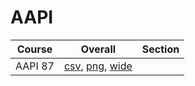 # AAPI

| Course | Overall | Section |
| ------ | ------- | ------- |
| AAPI 87 | [csv](https://github.com/UCSD-Historical-Enrollment-Data/2023Winter/blob/main/overall/AAPI%2087.csv), [png](https://raw.githubusercontent.com/UCSD-Historical-Enrollment-Data/2023Winter/main/plot_overall/AAPI%2087.png), [wide](https://raw.githubusercontent.com/UCSD-Historical-Enrollment-Data/2023Winter/main/plot_overall_wide/AAPI%2087.png) |  |

